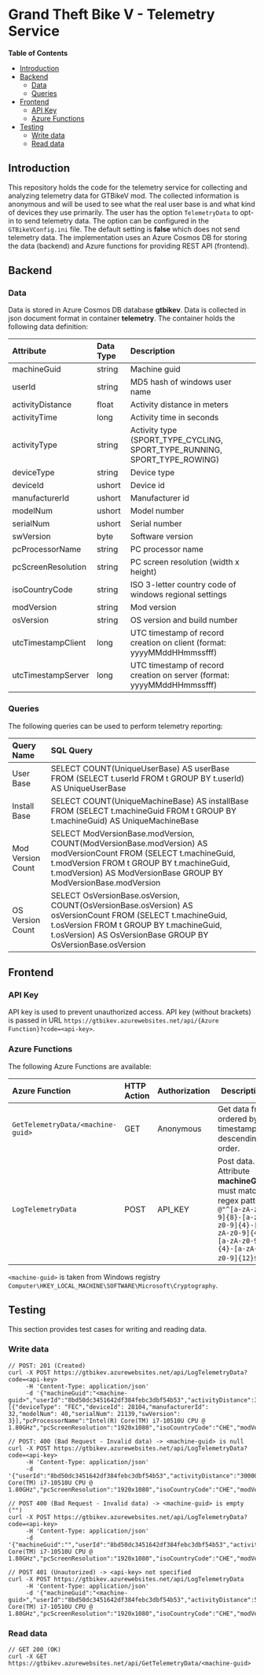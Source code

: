 # Grand Theft Bike V - Telemetry Service <!-- omit in toc -->

**Table of Contents**
- [Introduction](#introduction)
- [Backend](#backend)
  - [Data](#data)
  - [Queries](#queries)
- [Frontend](#frontend)
  - [API Key](#api-key)
  - [Azure Functions](#azure-functions)
- [Testing](#testing)
  - [Write data](#write-data)
  - [Read data](#read-data)


## Introduction
This repository holds the code for the telemetry service for collecting and analyzing telemetry data for GTBikeV mod. The collected information is anonymous and will be used to see what the real user base is and what kind of devices they use primarily. The user has the option `TelemetryData` to opt-in to send telemetry data. The option can be configured in the `GTBikeVConfig.ini` file. The default setting is **false** which does not send telemetry data. The implementation uses an Azure Cosmos DB for storing the data (backend) and Azure functions for providing REST API (frontend).


## Backend

### Data
Data is stored in Azure Cosmos DB database **gtbikev**. Data is collected in json document format in container **telemetry**. The container holds the following data definition:

| Attribute          | Data Type | Description                                                               |
| :----------------- | :-------- | :------------------------------------------------------------------------ |
| machineGuid        | string    | Machine guid                                                              |
| userId             | string    | MD5 hash of windows user name                                             |
| activityDistance   | float     | Activity distance in meters                                               |
| activityTime       | long      | Activity time in seconds                                                  |
| activityType       | string    | Activity type (SPORT_TYPE_CYCLING, SPORT_TYPE_RUNNING, SPORT_TYPE_ROWING) |
| deviceType         | string    | Device type                                                               |
| deviceId           | ushort    | Device id                                                                 |
| manufacturerId     | ushort    | Manufacturer id                                                           |
| modelNum           | ushort    | Model number                                                              |
| serialNum          | ushort    | Serial number                                                             |
| swVersion          | byte      | Software version                                                          |
| pcProcessorName    | string    | PC processor name                                                         |
| pcScreenResolution | string    | PC screen resolution (width x height)                                     |
| isoCountryCode     | string    | ISO 3-letter country code of windows regional settings                    |
| modVersion         | string    | Mod version                                                               |
| osVersion          | string    | OS version and build number                                               |
| utcTimestampClient | long      | UTC timestamp of record creation on client (format: yyyyMMddHHmmssfff)    |
| utcTimestampServer | long      | UTC timestamp of record creation on server (format: yyyyMMddHHmmssfff)    |


### Queries

The following queries can be used to perform telemetry reporting:

| Query Name        | SQL Query                                                                                                                                                                                                                         |
| :---------------- | :-------------------------------------------------------------------------------------------------------------------------------------------------------------------------------------------------------------------------------- |
| User Base         | SELECT COUNT(UniqueUserBase) AS userBase FROM (SELECT t.userId FROM t GROUP BY t.userId) AS UniqueUserBase                                                                                                                        |
| Install Base      | SELECT COUNT(UniqueMachineBase) AS installBase FROM (SELECT t.machineGuid FROM t GROUP BY t.machineGuid) AS UniqueMachineBase                                                                                                     |
| Mod Version Count | SELECT ModVersionBase.modVersion, COUNT(ModVersionBase.modVersion) AS modVersionCount  FROM (SELECT t.machineGuid, t.modVersion FROM t GROUP BY t.machineGuid, t.modVersion) AS ModVersionBase GROUP BY ModVersionBase.modVersion |
| OS Version Count  | SELECT OsVersionBase.osVersion, COUNT(OsVersionBase.osVersion) AS osVersionCount  FROM (SELECT t.machineGuid, t.osVersion FROM t GROUP BY t.machineGuid, t.osVersion) AS OsVersionBase GROUP BY OsVersionBase.osVersion           |


## Frontend

### API Key
API key is used to prevent unauthorized access. API key (without brackets) is passed in URL `https://gtbikev.azurewebsites.net/api/{Azure Function}?code=<api-key>`.


### Azure Functions
The following Azure Functions are available:

| Azure Function                    | HTTP Action | Authorization | Description                                                                                                                                       |
| :-------------------------------- | :---------- | :------------ | ------------------------------------------------------------------------------------------------------------------------------------------------- |
| `GetTelemetryData/<machine-guid>` | GET         | Anonymous     | Get data from <machine-guid> ordered by timestamp in descending order.                                                                            |
| `LogTelemetryData`                | POST        | API_KEY       | Post data. Attribute **machineGuid** must match regex pattern ` @"^[a-zA-z0-9]{8}-[a-zA-z0-9]{4}-[a-zA-z0-9]{4}-[a-zA-z0-9]{4}-[a-zA-z0-9]{12}$`. |

`<machine-guid>` is taken from Windows registry `Computer\HKEY_LOCAL_MACHINE\SOFTWARE\Microsoft\Cryptography`.


## Testing

This section provides test cases for writing and reading data.

### Write data

```
// POST: 201 (Created)
curl -X POST https://gtbikev.azurewebsites.net/api/LogTelemetryData?code=<api-key>
     -H 'Content-Type: application/json'
     -d '{"machineGuid":"<machine-guid>","userId":"8bd50dc3451642df384febc3dbf54b53","activityDistance":30000,"activityTime":3600,"activityType":"SPORT_TYPE_CYCLING","devices":[{"deviceType": "FEC","deviceId": 28104,"manufacturerId": 32,"modelNum": 40,"serialNum": 21139,"swVersion": 3}],"pcProcessorName":"Intel(R) Core(TM) i7-10510U CPU @ 1.80GHz","pcScreenResolution":"1920x1080","isoCountryCode":"CHE","modVersion":"0.4.0.4","osVersion":"10.0.19041","utcTimestampClient":19700101000000000}'
```

```
// POST: 400 (Bad Request - Invalid data) -> <machine-guid> is null
curl -X POST https://gtbikev.azurewebsites.net/api/LogTelemetryData?code=<api-key>
     -H 'Content-Type: application/json'
     -d '{"userId":"8bd50dc3451642df384febc3dbf54b53","activityDistance":"30000","activityTime":"3600","activityType":"SPORT_TYPE_RUNNING","isoCountryCode":"CHE","pcProcessorName":"Intel(R) Core(TM) i7-10510U CPU @ 1.80GHz","pcScreenResolution":"1920x1080","isoCountryCode":"CHE","modVersion":"0.4.0.4","osVersion":"10.19041","utcTimestampClient":20201223140000500}'
```

```
// POST 400 (Bad Request - Invalid data) -> <machine-guid> is empty ("") 
curl -X POST https://gtbikev.azurewebsites.net/api/LogTelemetryData?code=<api-key>
     -H 'Content-Type: application/json'
     -d '{"machineGuid":"","userId":"8bd50dc3451642df384febc3dbf54b53","activityDistance":"30000","activityTime":"3600","activityType":"SPORT_TYPE_RUNNING","pcProcessorName":"Intel(R) Core(TM) i7-10510U CPU @ 1.80GHz","pcScreenResolution":"1920x1080","isoCountryCode":"CHE","modVersion":"0.4.0.4","osVersion":"10.19041""utcTimestampClient":20201223140000500}'
```

```
// POST 401 (Unautorized) -> <api-key> not specified
curl -X POST https://gtbikev.azurewebsites.net/api/LogTelemetryData
     -H 'Content-Type: application/json'
     -d '{"machineGuid":"<machine-guid>","userId":"8bd50dc3451642df384febc3dbf54b53","activityDistance":5000,"activityTime":2800,"activityType":"SPORT_TYPE_RUNNING","pcProcessorName":"Intel(R) Core(TM) i7-10510U CPU @ 1.80GHz","pcScreenResolution":"1920x1080","isoCountryCode":"CHE","modVersion":"0.4.0.4","osVersion":"10.19041""utcTimestampClient":20201223140000500}'
```

### Read data

```
// GET 200 (OK)
curl -X GET https://gtbikev.azurewebsites.net/api/GetTelemetryData/<machine-guid>
```